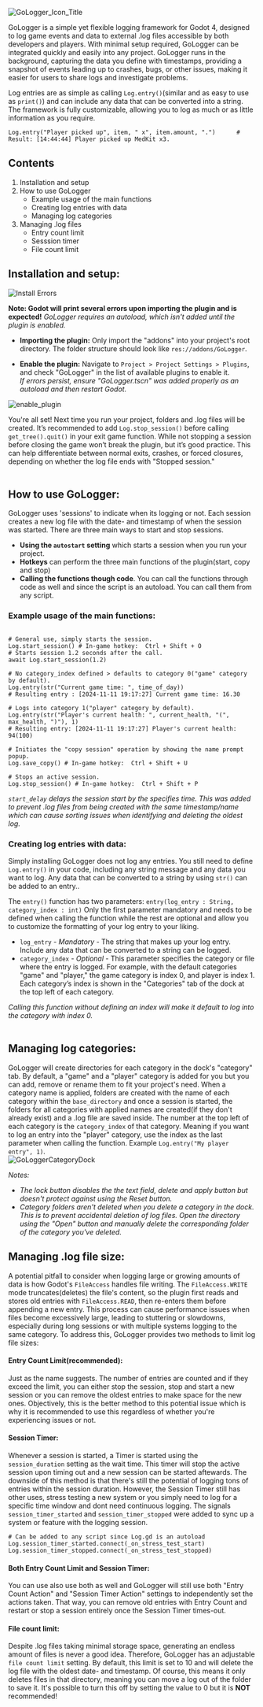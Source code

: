 ![GoLogger_Icon_Title](https://github.com/user-attachments/assets/2856b4fb-8d18-49b5-bd60-8a8015b6723a)

GoLogger is a simple yet flexible logging framework for Godot 4, designed to log game events and data to external .log files accessible by both developers and players. With minimal setup required, GoLogger can be integrated quickly and easily into any project. GoLogger runs in the background, capturing the data you define with timestamps, providing a snapshot of events leading up to crashes, bugs, or other issues, making it easier for users to share logs and investigate problems.

Log entries are as simple as calling `Log.entry()`(similar and as easy to use as `print()`) and can include any data that can be converted into a string. The framework is fully customizable, allowing you to log as much or as little information as you require.

	Log.entry("Player picked up", item, " x", item.amount, ".")	     # Result: [14:44:44] Player picked up MedKit x3. 

## **Contents**
1. Installation and setup
2. How to use GoLogger
   * Example usage of the main functions
   * Creating log entries with data
   * Managing log categories
4. Managing .log files
   * Entry count limit
   * Sesssion timer
   * File count limit

## Installation and setup:
![Install Errors](https://github.com/user-attachments/assets/7edcdc5d-9d10-4e39-83fa-e31a9f2a49c3)<br>

**Note: Godot will print several errors upon importing the plugin and is expected!** *GoLogger requires an autoload, which isn't added until the plugin is enabled.*

* **Importing the plugin:** Only import the "addons" into your project's root directory. The folder structure should look like `res://addons/GoLogger`.

* **Enable the plugin:** Navigate to `Project > Project Settings > Plugins`, and check "GoLogger" in the list of available plugins to enable it.<br>
*If errors persist, ensure "GoLogger.tscn" was added properly as an autoload and then restart Godot.*<br>

![enable_plugin](https://github.com/user-attachments/assets/6d201a57-638d-48a6-a9c0-fc8719beff37)


You're all set! Next time you run your project, folders and .log files will be created. It’s recommended to add `Log.stop_session()` before calling `get_tree().quit()` in your exit game function. While not stopping a session before closing the game won’t break the plugin, but it’s good practice. This can help differentiate between normal exits, crashes, or forced closures, depending on whether the log file ends with "Stopped session."<br><br>


## How to use GoLogger:<br>
GoLogger uses 'sessions' to indicate when its logging or not. Each session creates a new log file with the date- and timestamp of when the session was started. There are three main ways to start and stop sessions. 
* **Using the `autostart` setting** which starts a session when you run your project.
* **Hotkeys** can perform the three main functions of the plugin(start, copy and stop)
* **Calling the functions though code**. You can call the functions through code as well and since the script is an autoload. You can call them from any script.

### **Example usage of the main functions:**<br>
```gdscript

# General use, simply starts the session. 
Log.start_session() # In-game hotkey:  Ctrl + Shift + O
# Starts session 1.2 seconds after the call.
await Log.start_session(1.2)

# No category_index defined > defaults to category 0("game" category by default).
Log.entry(str("Current game time: ", time_of_day))
# Resulting entry : [2024-11-11 19:17:27] Current game time: 16.30

# Logs into category 1("player" category by default).
Log.entry(str("Player's current health: ", current_health, "(", max_health, ")"), 1)
# Resulting entry: [2024-11-11 19:17:27] Player's current health: 94(100)

# Initiates the "copy session" operation by showing the name prompt popup.
Log.save_copy() # In-game hotkey:  Ctrl + Shift + U

# Stops an active session.
Log.stop_session() # In-game hotkey:  Ctrl + Shift + P
```

*`start_delay` delays the session start by the specifies time. This was added to prevent .log files from being created with the same timestamp/name which can cause sorting issues when identifying and deleting the oldest log.*


### **Creating log entries with data:**<br>
Simply installing GoLogger does not log any entries. You still need to define `Log.entry()` in your code, including any string message and any data you want to log. Any data that can be converted to a string by using `str()` can be added to an entry..<br>

The `entry()` function has two parameters: `entry(log_entry : String, category_index : int)`
Only the first parameter mandatory and needs to be defined when calling the function while the rest are optional and allow you to customize the formatting of your log entry to your liking.
* `log_entry` - *Mandatory* - The string that makes up your log entry. Include any data that can be converted to a string can be logged.
* `category_index` - *Optional* - This parameter specifies the category or file where the entry is logged. For example, with the default categories "game" and "player," the game category is index 0, and player is index 1. Each category’s index is shown in the "Categories" tab of the dock at the top left of each category.<br>

*Calling this function without defining an index will make it default to log into the category with index 0.* <br><br>

## Managing log categories:
GoLogger will create directories for each category in the dock's "category" tab. By default, a "game" and a "player" category is added for you but you can add, remove or rename them to fit your project's need. When a category name is applied, folders are created with the name of each category within the `base_directory` and once a session is started, the folders for all categories with applied names are created(if they don't already exist) and a .log file are saved inside. The number at the top left of each category is the `category_index` of that category. Meaning if you want to log an entry into the "player" category, use the index as the last parameter when calling the function. Example `Log.entry("My player entry", 1)`.<br> 
![GoLoggerCategoryDock](https://github.com/user-attachments/assets/f4346da0-a9b5-4b00-83ba-147bcfdd3481)

*Notes:*
* *The lock button disables the the text field, delete and apply button but doesn't protect against using the Reset button.*
* *Category folders aren't deleted when you delete a category in the dock. This is to prevent accidental deletion of log files. Open the directory using the "Open" button and manually delete the corresponding folder of the category you've deleted.*

## Managing .log file size:
A potential pitfall to consider when logging large or growing amounts of data is how Godot's `FileAccess` handles file writing. The `FileAccess.WRITE` mode truncates(deletes) the file's content, so the plugin first reads and stores old entries with `FileAccess.READ`, then re-enters them before appending a new entry. This process can cause performance issues when files become excessively large, leading to stuttering or slowdowns, especially during long sessions or with multiple systems logging to the same category. To address this, GoLogger provides two methods to limit log file sizes:

#### Entry Count Limit(recommended):
Just as the name suggests. The number of entries are counted and if they exceed the limit, you can either stop the session, stop and start a new session or you can remove the oldest entries to make space for the new ones. Objectively, this is the better method to this potential issue which is why it is recommended to use this regardless of whether you're experiencing issues or not.

#### Session Timer:
Whenever a session is started, a Timer is started using the `session_duration` setting as the wait time. This timer will stop the active session upon timing out and a new session can be started aftewards. The downside of this method is that there's still the potential of logging tons of entries within the session duration. However, the Session Timer still has other uses, stress testing a new system or you simply need to log for a specific time window and dont need continuous logging. The signals `session_timer_started` and `session_timer_stopped` were added to sync up a system or feature with the logging session.
```GDScript
# Can be added to any script since Log.gd is an autoload
Log.session_timer_started.connect(_on_stress_test_start)
Log.session_timer_stopped.connect(_on_stress_test_stopped)
```

#### Both Entry Count Limit and Session Timer:
You can use also use both as well and GoLogger will still use both "Entry Count Action" and "Session Timer Action" settings to independently set the actions taken. That way, you can remove old entries with Entry Count and restart or stop a session entirely once the Session Timer times-out. 

#### File count limit:
Despite .log files taking minimal storage space, generating an endless amount of files is never a good idea. Therefore, GoLogger has an adjustable `file count limit` setting. By default, this limit is set to 10 and will delete the log file with the oldest date- and timestamp. Of course, this means it only deletes files in that directory, meaning you can move a log out of the folder to save it. It's possible to turn this off by setting the value to 0 but it is **NOT** recommended!
